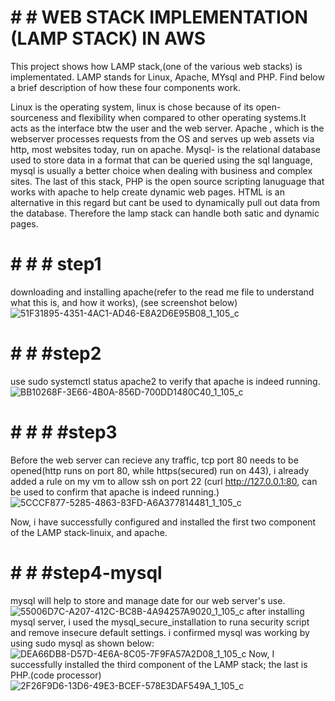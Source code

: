 # # # WEB STACK IMPLEMENTATION (LAMP STACK) IN AWS

This project shows how LAMP stack,(one of the various web stacks) is implementated. LAMP stands for Linux, Apache, MYsql and PHP. Find below a brief description of how these four components work.

Linux is the operating system, linux is chose because of its open-sourceness and flexibility when compared to other operating systems.It acts as the interface btw the user and the web server. Apache , which is the webserver processes requests from the OS and serves up web assets via http, most websites today, run on apache. Mysql- is the relational database used to store data in a format that can be queried using the sql language, mysql is usually a better choice when dealing with business and complex sites. The last of this stack, PHP is the open source scripting lanuguage that works with apache to help create dynamic web pages. HTML is an alternative in this regard but cant be used to dynamically pull out data from the database. Therefore the lamp stack can handle both satic and dynamic pages.
# # # # step1
downloading and installing apache(refer to the read me file to understand what this is, and how it works), (see screenshot below)
![51F31895-4351-4AC1-AD46-E8A2D6E95B08_1_105_c](https://user-images.githubusercontent.com/80499748/112824457-66fb0b80-903f-11eb-80d3-2382ca7cde7b.jpeg)

# # # #step2
use sudo systemctl status apache2 to verify that apache is indeed running.
![BB10268F-3E66-4B0A-856D-700DD1480C40_1_105_c](https://user-images.githubusercontent.com/80499748/112824849-e557ad80-903f-11eb-91b4-e4da7a0b2d8b.jpeg)

# # # # #step3
Before the web server can recieve any traffic, tcp port 80 needs to be opened(http runs on port 80, while https(secured) run on 443), i already added a rule on my vm to allow ssh on port 22 (curl http://127.0.0.1:80, can be used to confirm that apache is indeed running.)
![5CCCF877-5285-4863-83FD-A6A377814481_1_105_c](https://user-images.githubusercontent.com/80499748/112825802-108ecc80-9041-11eb-9f28-d4b774648816.jpeg)

Now, i have successfully configured and installed the first two component of the LAMP stack-linuix, and apache.
# # # #step4-mysql
mysql will help to store and manage date for our web server's use.
![55006D7C-A207-412C-BC8B-4A94257A9020_1_105_c](https://user-images.githubusercontent.com/80499748/112827242-ec33ef80-9042-11eb-9857-31a22f01e6c7.jpeg)
after installing mysql server, i used the mysql_secure_installation to runa security script and remove insecure default settings. i confirmed mysql was working by using sudo mysql as shown below:
![DEA66DB8-D57D-4E6A-8C05-7F9FA57A2D08_1_105_c](https://user-images.githubusercontent.com/80499748/112827545-56e52b00-9043-11eb-972e-079297be19fc.jpeg)
Now, I successfully installed the third component of the LAMP stack; the last is PHP.(code processor)
![2F26F9D6-13D6-49E3-BCEF-578E3DAF549A_1_105_c](https://user-images.githubusercontent.com/80499748/112827782-a75c8880-9043-11eb-8939-919ceff71e5a.jpeg)



